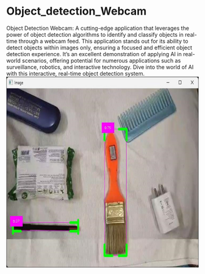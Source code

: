 # Object_detection_Webcam
Object Detection Webcam: A cutting-edge application that leverages the power of object detection algorithms to identify and classify objects in real-time through a webcam feed. This application stands out for its ability to detect objects within images only, ensuring a focused and efficient object detection experience. It’s an excellent demonstration of applying AI in real-world scenarios, offering potential for numerous applications such as surveillance, robotics, and interactive technology. Dive into the world of AI with this interactive, real-time object detection system.
<img src="Object_dectection_Webcam/12.png" alt="Description of the image" width="1000" height="500">
